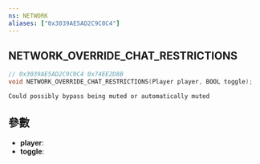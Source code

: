 ```yaml
---
ns: NETWORK
aliases: ["0x3039AE5AD2C9C0C4"]
---
```

## NETWORK_OVERRIDE_CHAT_RESTRICTIONS

```c
// 0x3039AE5AD2C9C0C4 0x74EE2D8B
void NETWORK_OVERRIDE_CHAT_RESTRICTIONS(Player player, BOOL toggle);
```

```
Could possibly bypass being muted or automatically muted  
```

## 參數
* **player**: 
* **toggle**: 

